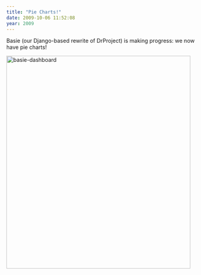 ```yaml
---
title: "Pie Charts!"
date: 2009-10-06 11:52:08
year: 2009
---
```

Basie (our Django-based rewrite of DrProject) is making progress: we now have pie charts!

<img src="{{'/files/2009/10/basie-dashboard.png' | relative_url}}" alt="basie-dashboard" width="480" height="556" class="centered">
